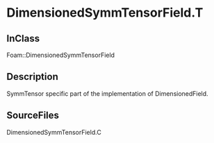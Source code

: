 # DimensionedSymmTensorField.T 
## InClass
Foam::DimensionedSymmTensorField

## Description
SymmTensor specific part of the implementation of DimensionedField.

## SourceFiles
DimensionedSymmTensorField.C

